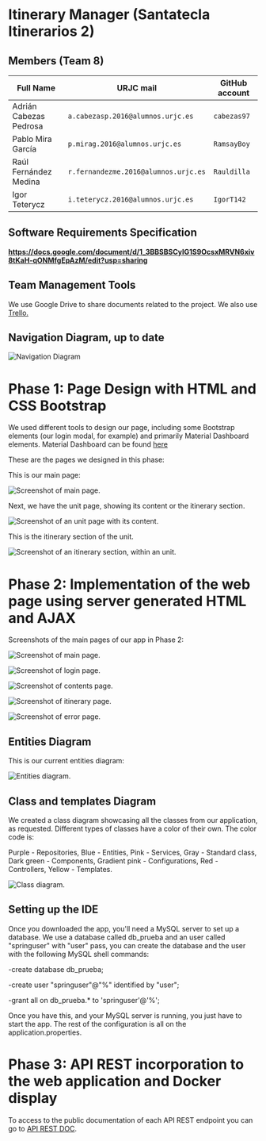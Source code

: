 # Itinerary Manager (Santatecla Itinerarios 2)

## Members (Team 8)
|Full Name             | URJC mail                         | GitHub account                       |
|----------------|-------------------------------|-----------------------------|
| Adrián Cabezas Pedrosa | `a.cabezasp.2016@alumnos.urjc.es`| `cabezas97`          |
| Pablo Mira García | `p.mirag.2016@alumnos.urjc.es`|   `RamsayBoy`       |
| Raúl Fernández Medina| `r.fernandezme.2016@alumnos.urjc.es`|`Rauldilla` |
| Igor Teterycz | `i.teterycz.2016@alumnos.urjc.es`| `IgorT142`|

## Software Requirements Specification
**https://docs.google.com/document/d/1_3BBSBSCyIG1S9OcsxMRVN6xiv8tKaH-qONMfgEpAzM/edit?usp=sharing**

## Team Management Tools
We use Google Drive to share documents related to the project.
We also use [Trello.](https://trello.com/b/6ClCgEkx/itinerary-manager-daw)

## Navigation Diagram, up to date



![](https://github.com/CodeURJC-DAW-2018-19/santatecla-itinerarios-2/blob/master/Screenshots/navphase2.png "Navigation Diagram")



# Phase 1: Page Design with HTML and CSS Bootstrap

We used different tools to design our page, including some Bootstrap elements (our login modal, for example) and primarily Material Dashboard elements. Material Dashboard can be found [here](https://www.creative-tim.com/product/material-dashboard)

These are the pages we designed in this phase: 

This is our main page:

![Screenshot of main page.](https://github.com/CodeURJC-DAW-2018-19/santatecla-itinerarios-2/blob/master/Screenshots/Captura.PNG "Screenshot of main page")

Next, we have the unit page, showing its content or the itinerary section.

![Screenshot of an unit page with its content.](https://github.com/CodeURJC-DAW-2018-19/santatecla-itinerarios-2/blob/master/Screenshots/Captura2.PNG "Screenshot of an unit page with its content")

This is the itinerary section of the unit.

![Screenshot of an itinerary section, within an unit.](https://github.com/CodeURJC-DAW-2018-19/santatecla-itinerarios-2/blob/master/Screenshots/Captura3.PNG "Screenshot of an itinerary section, within an unit")

# Phase 2: Implementation of the web page using server generated HTML and AJAX

Screenshots of the main pages of our app in Phase 2:

![Screenshot of main page.](https://github.com/CodeURJC-DAW-2018-19/santatecla-itinerarios-2/blob/master/Screenshots/fase2units.png "Screenshot of main page")

![Screenshot of login page.](https://github.com/CodeURJC-DAW-2018-19/santatecla-itinerarios-2/blob/master/Screenshots/fase2login.png "Screenshot of login form")


![Screenshot of contents page.](https://github.com/CodeURJC-DAW-2018-19/santatecla-itinerarios-2/blob/master/Screenshots/fase2fichas.png "Screenshot of contents page")

![Screenshot of itinerary page.](https://github.com/CodeURJC-DAW-2018-19/santatecla-itinerarios-2/blob/master/Screenshots/fase2itinerarios.png "Screenshot of itinerary page")

![Screenshot of error page.](https://github.com/CodeURJC-DAW-2018-19/santatecla-itinerarios-2/blob/master/Screenshots/fase2error.png "Screenshot of error page")


## Entities Diagram

This is our current entities diagram:

![Entities diagram.](https://github.com/CodeURJC-DAW-2018-19/santatecla-itinerarios-2/blob/master/Screenshots/entities.png "Entities diagram")
## Class and templates Diagram

We created a class diagram showcasing all the classes from our application, as requested. Different types of classes have a color of their own. The color code is:

Purple - Repositories,
Blue - Entities,
Pink - Services,
Gray - Standard class,
Dark green - Components,
Gradient pink - Configurations,
Red - Controllers,
Yellow - Templates.


![Class diagram.](https://github.com/CodeURJC-DAW-2018-19/santatecla-itinerarios-2/blob/master/Screenshots/classdiag.png "Class diagram")

## Setting up the IDE
Once you downloaded the app, you'll need a MySQL server to set up a database.
We use a database called db_prueba and an user called "springuser" with "user" pass, you can create the database and the user with the following MySQL shell commands:

  -create database db_prueba;
  
  -create user "springuser"@"%" identified by "user";
  
  -grant all on db_prueba.* to 'springuser'@'%';
  
Once you have this, and your MySQL server is running, you just have to start the app. 
The rest of the configuration is all on the application.properties.

# Phase 3: API REST incorporation to the web application and Docker display
To access to the public documentation of each API REST endpoint you can go to [API REST DOC](https://github.com/CodeURJC-DAW-2018-19/santatecla-itinerarios-2/blob/master/API_REST_DOC.md).
